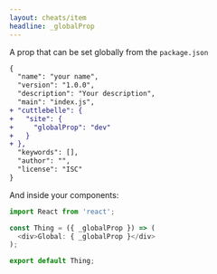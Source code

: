 ```yaml
---
layout: cheats/item
headline: _globalProp
---
```


A prop that can be set globally from the `package.json`

```diff
{
  "name": "your name",
  "version": "1.0.0",
  "description": "Your description",
  "main": "index.js",
+ "cuttlebelle": {
+   "site": {
+     "globalProp": "dev"
+   }
+ },
  "keywords": [],
  "author": "",
  "license": "ISC"
}
```

And inside your components:

```js
import React from 'react';

const Thing = ({ _globalProp }) => (
  <div>Global: { _globalProp }</div>
);

export default Thing;
```
